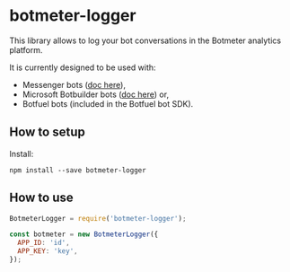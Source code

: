 # botmeter-logger

This library allows to log your bot conversations in the Botmeter analytics platform.

It is currently designed to be used with:
- Messenger bots ([doc here](https://dev.botmeter.io/botmeter-logger-facebook)),
- Microsoft Botbuilder bots ([doc here](https://dev.botmeter.io/botmeter-logger-microsoft)) or,
- Botfuel bots (included in the Botfuel bot SDK).

## How to setup

Install:
```
npm install --save botmeter-logger
```

## How to use

```node.js
BotmeterLogger = require('botmeter-logger');

const botmeter = new BotmeterLogger({
  APP_ID: 'id',
  APP_KEY: 'key',
});
```
